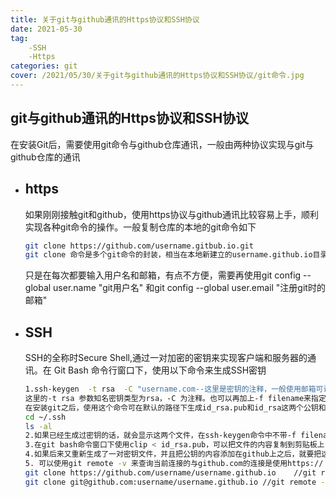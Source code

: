 ```yaml
---
title: 关于git与github通讯的Https协议和SSH协议
date: 2021-05-30
tag: 
    -SSH
    -Https 
categories: git
cover: /2021/05/30/关于git与github通讯的Https协议和SSH协议/git命令.jpg
---
```


## git与github通讯的Https协议和SSH协议

在安装Git后，需要使用git命令与github仓库通讯，一般由两种协议实现与git与github仓库的通讯

* ## https

  如果刚刚接触git和github，使用https协议与github通讯比较容易上手，顺利实现各种git命令的操作。一般复制仓库的本地的git命令如下

  ```bash
  git clone https://github.com/username.gitbub.io.git 
  git clone 命令是多个git命令的封装，相当在本地新建立的username.github.io目录，再执行git init 纳入.git管理,自动建立一个master分支（git checkout -b master），自动添加远程连接git remote add origin https://github.com/username.gitbub.io.git，再 git fetch下载数据
  ```

  只是在每次都要输入用户名和邮箱，有点不方便，需要再使用git config  --global  user.name  "git用户名" 和git config --global  user.email "注册git时的邮箱"

* ## SSH

  SSH的全称时Secure Shell,通过一对加密的密钥来实现客户端和服务器的通讯。在 Git Bash 命令行窗口下，使用以下命令来生成SSH密钥

  ```bash
  1.ssh-keygen  -t rsa  -C "username.com--这里是密钥的注释，一般使用邮箱可说明它的用途"
  这里的-t rsa 参数知名密钥类型为rsa，-C 为注释。也可以再加上-f filename来指定密钥的文件名称。
  在安装git之后，使用这个命令可在默认的路径下生成id_rsa.pub和id_rsa这两个公钥和私钥文件，一般要查询他的路劲，可在git bash 命令行下输入下面的命令：
  cd ~/.ssh
  ls -al 
  2.如果已经生成过密钥的话，就会显示这两个文件，在ssh-keygen命令中不带-f filename 参数的话，默认的文件名是id_rsa 和id_rsa.pub。
  3.在git bash命令窗口下使用clip < id_rsa.pub，可以把文件的内容复制到剪贴板上，登录到github，在网站的setting下打开SSH及GPG Keys选项，titile随便自己一个，把剪贴板的内容粘贴在ssh-key里，保存即可，以后使用git 操作github仓库时就可以使用git@github.com:username/username.github.io.git的格式了，这个据说时传输数据的效率比https更高一些。
  4.如果后来又重新生成了一对密钥文件，并且把公钥的内容添加在github上之后，就要把这对密钥对应的私钥覆盖到~/.ssh目录下，这个是安装git时默认的路径，如果想修改git 使用的密钥文件的话，就要修改环境变量，不想麻烦的话，就把新生成的密钥文件改名覆盖原来的密钥对文件即可。
  5. 可以使用git remote -v 来查询当前连接的与github.com的连接是使用https:// 协议还是git协议。例如：
  git clone https://github.com/username/username.github.io    //git remote -v  显示的是http协议连接github，git push origin也是。
  git clone git@github.com:username/username.github.io //git remote -v 显示的是git协议连接github，git push origin也是。
  ```
  
  
  
  

